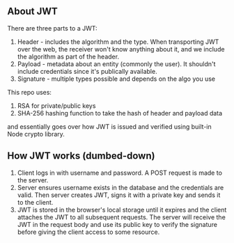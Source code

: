 ## About JWT

There are three parts to a JWT:

1. Header - includes the algorithm and the type. When transporting JWT over the web, the receiver won't know anything about it, and we include the algorithm as part of the header.
2. Payload - metadata about an entity (commonly the user). It shouldn't include credentials since it's publically available.
3. Signature - multiple types possible and depends on the algo you use

This repo uses:

1. RSA for private/public keys
2. SHA-256 hashing function to take the hash of header and payload data

and essentially goes over how JWT is issued and verified using built-in Node crypto library.

## How JWT works (dumbed-down)

1. Client logs in with username and password. A POST request is made to the server.
2. Server ensures username exists in the database and the credentials are valid. Then server creates JWT, signs it with a private key and sends it to the client.
3. JWT is stored in the browser's local storage until it expires and the client attaches the JWT to all subsequent requests. The server will receive the JWT in the request body and use its public key to verify the signature before giving the client access to some resource.
